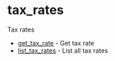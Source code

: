 # tax_rates

Tax rates


* [get_tax_rate](gettaxrate.md) - Get tax rate
* [list_tax_rates](listtaxrates.md) - List all tax rates
